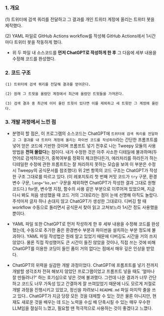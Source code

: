 
### 1. 개요

(1) 트위터에 검색 쿼리를 전달하고 그 결과를 개인 트위터 계정에 올리는 트위터 봇을 제작했다.

(2) YAML 파일로 GitHub Actions workflow를 작성해 GitHub Actions에서 1시간마다 트위터 봇을 작동하게 했다.

- 위 두 파일 내 소스코드를 **먼저 ChatGPT로 작성하게 한 후** 그 다음에 세부 내용을 수정해 코드를 완성했다.


### 2. 코드 구조

    (1) 트위터에 검색 쿼리를 전달해 결과를 얻어온다.
    
    (2) 원래 그 트윗을 올렸던 계정에서 최근에 올렸던 트윗들을 가져온다.
    
    (3) 검색 결과 중 최근에 이미 올린 트윗이 있다면 이를 제외하고 새 트윗만 그 계정에 올린다.
    
    
### 3. 개발 과정에서 느낀 점

- 분명히 할 점은, 이 프로그램의 소스코드는 ChatGPT에 `트위터에 검색 쿼리를 전달하고 그 결과를 내 트위터 계정에 올리는 파이썬 코드를 작성하라`라는 간단한 프롬프트를 넣어 얻은 코드에 기반한 것이며 프롬프트 넣기 전후로 나는 Tweepy 모듈의 사용 방법을 **전혀 몰랐다**는 점이다. 내가 수정한 것은 아주 사소한 디테일에 불과하며(두 언어로 검색하라든가, 중복여부를 정확히 체크한다든가, 에러처리를 하라든가 하는 디테일한 수정에 관한 프롬프트는 잘 처리하지 못하는 모습을 보여 이 부분은 수정 시 Tweepy의 공식문서를 참조했다) 위 2번 항목의 코드 구조는 ChatGPT가 작성한 구조 그대로를 따르고 있다. (이 레포지토리 첫 번째 커밋 코드가 `try` 구문, 환경변수 구문, `lang="ko,en"` 구문을 제외하면 ChatGPT가 작성한 결과 그대로 원형 코드다.) for문, 변수명 지정, 함수의 사용 같은 부분으로 이루어져 있었으며, 지금 다시 봐도 처음 생성했을 때 코드 거의 그대로라는 점이 눈에 선명해 아직도 놀랍다. 주석마저 글자 하나 손대지 않고 ChatGPT가 생성한 그대로다. 디버깅 할 때 workflow 수동으로 돌리면서 공식문서 찾아 읽고 고쳐보느라 1시간 정도 사용했을 뿐이다.

- YAML 파일 또한 ChatGPT로 먼저 작성하게 한 후 세부 내용을 수정해 코드를 완성했는데, 수동으로 추가한 줄은 환경변수 부분과 파이썬을 설치하는 부분 정도에 불과하다. YAML 파일 작성법은 원래 알고 있었기 때문에 디버깅도 시간을 거의 쓰지 않았다. 물론 직접 작성했어도 큰 시간이 들진 않았을 것이나, 직접 쓰는 것에 비해 ChatGPT를 이용한 코딩이 들인 품이 거의 없다는 점에서 매우 깊은 인상을 받았다. 

- ChatGPT의 위력을 실감한 개발 과정이었다. ChatGPT에 프롬프트를 넣기 전까지 개발할 생각조차 전혀 해보지 않았던 프로그램이었고 프롬프트 넣을 때도 '얼마나 잘 만들려나?' 하는 호기심으로 넣은 것에 불과했다. 그런데 나온 결과가 너무 간단하고 코드도 너무 가독성 있고 간결하게 잘 쓰여있었기 때문에 나도 모르게 저절로 개발 과정을 진행시키고 있었고, 정신을 차려보니 `README.md` 파일 마지막 줄을 쓰고 있다.. ChatGPT가 지금 당장 모든 것을 대체할 수 있는 것은 물론 아니지만, 현재도 새로운 것을 배우는 데 드는 노력을 수십 배 단축시킬 수 있는 매우 우수한 LLM임을 절실히 느꼈고, 필요할 땐 적극적으로 사용하는 것이 좋겠다고 느꼈다. 
